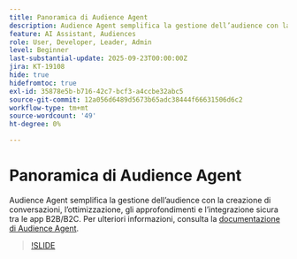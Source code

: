 ```yaml
---
title: Panoramica di Audience Agent
description: Audience Agent semplifica la gestione dell’audience con la creazione di conversazioni, l’ottimizzazione, gli approfondimenti e l’integrazione sicura tra le app B2B/B2C.
feature: AI Assistant, Audiences
role: User, Developer, Leader, Admin
level: Beginner
last-substantial-update: 2025-09-23T00:00:00Z
jira: KT-19108
hide: true
hidefromtoc: true
exl-id: 35878e5b-b716-42c7-bcf3-a4ccbe32abc5
source-git-commit: 12a056d6489d5673b65adc38444f66631506d6c2
workflow-type: tm+mt
source-wordcount: '49'
ht-degree: 0%

---
```


# Panoramica di Audience Agent

Audience Agent semplifica la gestione dell’audience con la creazione di conversazioni, l’ottimizzazione, gli approfondimenti e l’integrazione sicura tra le app B2B/B2C. Per ulteriori informazioni, consulta la [documentazione di Audience Agent](https://experienceleague.adobe.com/it/docs/experience-cloud-ai/experience-cloud-ai/agents/audience).

>[!SLIDE](audience-agent-overview)

